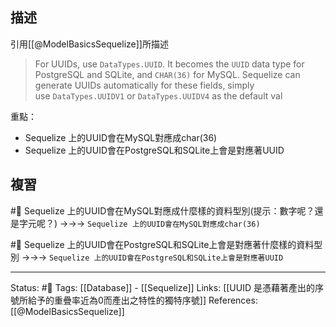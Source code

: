 ## 描述
引用[[@ModelBasicsSequelize]]所描述
> For UUIDs, use `DataTypes.UUID`. It becomes the `UUID` data type for PostgreSQL and SQLite, and `CHAR(36)` for MySQL. Sequelize can generate UUIDs automatically for these fields, simply use `DataTypes.UUIDV1` or `DataTypes.UUIDV4` as the default val

重點：
- Sequelize 上的UUID會在MySQL對應成char(36)
- Sequelize 上的UUID會在PostgreSQL和SQLite上會是對應著UUID
## 複習
#🧠  Sequelize 上的UUID會在MySQL對應成什麼樣的資料型別(提示：數字呢？還是字元呢？) ->->-> `Sequelize 上的UUID會在MySQL對應成char(36)`
<!--SR:!2022-06-16,10,250-->

#🧠 Sequelize 上的UUID會在PostgreSQL和SQLite上會是對應著什麼樣的資料型別 ->->-> `Sequelize 上的UUID會在PostgreSQL和SQLite上會是對應著UUID`
<!--SR:!2022-06-06,3,250-->

---
Status: #🌱 
Tags:
[[Database]] - [[Sequelize]]
Links:
[[UUID 是憑藉著產出的序號所給予的重疊率近為0而產出之特性的獨特序號]]
References:
[[@ModelBasicsSequelize]]